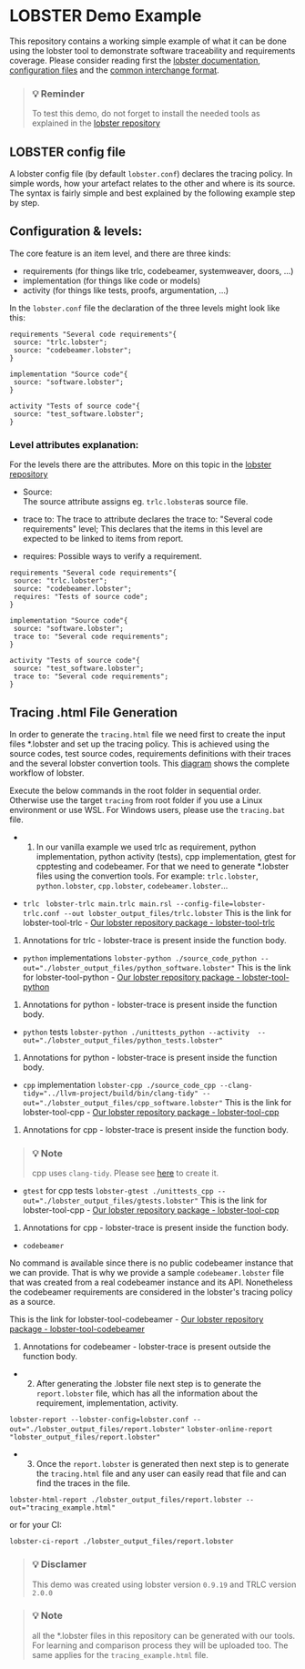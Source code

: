 # LOBSTER Demo Example

This repository contains a working simple example of what it can be done using the lobster tool to demonstrate software traceability and requirements coverage. Please consider reading first the [lobster documentation](https://github.com/bmw-software-engineering/lobster/blob/main/README.md), [configuration files](https://github.com/bmw-software-engineering/lobster/blob/main/documentation/config_files.md) and the [common interchange format](https://github.com/bmw-software-engineering/lobster/blob/main/documentation/schemas.md).

> ### 💡 Reminder
> To test this demo, do not forget to install the needed tools as explained in the [lobster repository](https://github.com/bmw-software-engineering/lobster/blob/main/README.md#installing)

## LOBSTER config file

A lobster config file (by default `lobster.conf`) declares the tracing policy. In simple words, how your artefact relates to the other and where is its source. The syntax is fairly simple and best explained by the following example step by step.

## Configuration & levels:

The core feature is an item level, and there are three kinds:

* requirements (for things like trlc, codebeamer, systemweaver, doors, ...)
* implementation (for things like code or models)
* activity (for things like tests, proofs, argumentation, ...)

In the `lobster.conf` file the declaration of the three levels might look like this:

```
requirements "Several code requirements"{
 source: "trlc.lobster";
 source: "codebeamer.lobster";
}

implementation "Source code"{
 source: "software.lobster";
}

activity "Tests of source code"{
 source: "test_software.lobster";
}
```

### Level attributes explanation:

For the levels there are the attributes. More on this topic in the [lobster repository](https://github.com/bmw-software-engineering/lobster/blob/main/documentation/config_files.md)

* Source:  
The source attribute assigns eg. `trlc.lobster`as source file.

* trace to:
The trace to attribute declares the trace to: "Several code requirements" level; This declares that the items in this level are expected to be linked to items from report.

* requires:
Possible ways to verify a requirement.

```
requirements "Several code requirements"{
 source: "trlc.lobster";
 source: "codebeamer.lobster";
 requires: "Tests of source code";
}

implementation "Source code"{
 source: "software.lobster";
 trace to: "Several code requirements";
}

activity "Tests of source code"{
 source: "test_software.lobster";
 trace to: "Several code requirements";
}
```
##  Tracing .html File Generation

In order to generate the `tracing.html` file we need first to create the input files *.lobster and set up the tracing policy. This is achieved using the source codes, test source codes, requirements definitions with their traces and the several lobster convertion tools. This [diagram](https://github.com/bmw-software-engineering/lobster/blob/documentation/main/README.md#workflow-of-lobster) shows the complete workflow of lobster.

Execute the below commands in the root folder in sequential order. Otherwise use the target `tracing` from root folder if you use a Linux environment or use WSL.
For Windows users, please use the `tracing.bat` file.

* 1. In our vanilla example we used trlc as requirement, python implementation, python activity (tests), cpp implementation, gtest for cpptesting and codebeamer. For that we need to generate *.lobster files using the convertion tools. 
For example: `trlc.lobster`, `python.lobster`, `cpp.lobster`, `codebeamer.lobster`...

* `trlc`
```	lobster-trlc main.trlc main.rsl --config-file=lobster-trlc.conf	--out lobster_output_files/trlc.lobster```
This is the link for lobster-tool-trlc -
[Our lobster repository package - lobster-tool-trlc](https://github.com/bmw-software-engineering/lobster/tree/main/packages/lobster-tool-trlc#readme)
1. Annotations for trlc - lobster-trace is present inside the function body. 

* `python` implementations
```lobster-python ./source_code_python --out="./lobster_output_files/python_software.lobster"```
This is the link for lobster-tool-python -
[Our lobster repository package - lobster-tool-python](https://github.com/bmw-software-engineering/lobster/tree/main/packages/lobster-tool-python#readme)
1. Annotations for python - lobster-trace is present inside the function body.

* `python` tests
```lobster-python ./unittests_python --activity  --out="./lobster_output_files/python_tests.lobster"```
1. Annotations for python - lobster-trace is present inside the function body.

* `cpp` implementation
```lobster-cpp ./source_code_cpp --clang-tidy="../llvm-project/build/bin/clang-tidy" --out="./lobster_output_files/cpp_software.lobster"```
This is the link for lobster-tool-cpp -
[Our lobster repository package - lobster-tool-cpp](https://github.com/bmw-software-engineering/lobster/tree/main/packages/lobster-tool-cpp#readme)
1. Annotations for cpp - lobster-trace is present inside the function body.

> ### 💡 Note
> cpp uses `clang-tidy`. Please see [here](https://github.com/bmw-software-engineering/lobster/blob/main/documentation/user-manual.md#clang-tidy-file-generation) to create it.

* `gtest` for cpp tests
```lobster-gtest ./unittests_cpp --out="./lobster_output_files/gtests.lobster"```
This is the link for lobster-tool-cpp -
[Our lobster repository package - lobster-tool-cpp](https://github.com/bmw-software-engineering/lobster/tree/main/packages/lobster-tool-cpp#readme)
1. Annotations for cpp - lobster-trace is present inside the function body.

* `codebeamer`

No command is available since there is no public codebeamer instance that we can provide. That is why we provide a sample `codebeamer.lobster` file that was created from a real codebeamer instance and its API. Nonetheless the codebeamer requirements are considered in the lobster's tracing policy as a source.

This is the link for lobster-tool-codebeamer -
[Our lobster repository package - lobster-tool-codebeamer](https://github.com/bmw-software-engineering/lobster/tree/main/packages/lobster-tool-codebeamer#readme)
1. Annotations for codebeamer - lobster-trace is present outside the function body.

* 2. After generating the .lobster file next step is to generate the `report.lobster` file, which has all the information about the requirement, implementation, activity.

```lobster-report --lobster-config=lobster.conf --out="./lobster_output_files/report.lobster"```
```lobster-online-report "lobster_output_files/report.lobster"```

* 3. Once the `report.lobster` is generated then next step is to generate the `tracing.html` file and any user can easily read that file and can find the traces in the file.

```lobster-html-report ./lobster_output_files/report.lobster --out="tracing_example.html"```

or for your CI:

```lobster-ci-report ./lobster_output_files/report.lobster```

> ### 💡 Disclamer
> This demo was created using lobster version `0.9.19` and TRLC version `2.0.0`

> ### 💡 Note
> all the *.lobster files in this repository can be generated with our tools. For learning and comparison process they will be uploaded too. The same applies for the `tracing_example.html` file.
